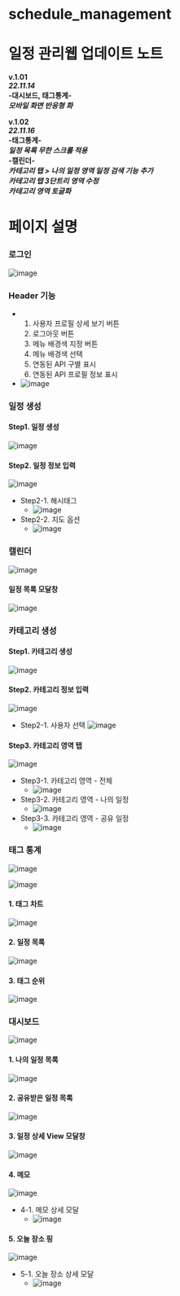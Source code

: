 # schedule_management
# 일정 관리웹 업데이트 노트  
**v.1.01**  
***22.11.14***  
**-대시보드, 태그통계-**  
***모바일 화면 반응형 화***


**v.1.02**  
***22.11.16***  
**-태그통계-**   
***일정 목록 무한 스크롤 적용***  
**-캘린더-**  
***카테고리 탭 > 나의 일정 영역 일정 검색 기능 추가***  
***카테고리 탭 3단트리 영역 수정***  
***카테고리 영역 토글화***  

# 페이지 설명

### 로그인
![image](https://github.com/vo0922/schedule_management/assets/89440755/f8805cc4-b020-4f4c-b7df-876a702cf483)
### Header 기능
- 1. 사용자 프로필 상세 보기 버튼
  2. 로그아웃 버튼
  3. 메뉴 배경색 지정 버튼
  4. 메뉴 배경색 선택
  5. 연동된 API 구별 표시
  6. 연동된 API 프로필 정보 표시
- ![image](https://github.com/vo0922/schedule_management/assets/89440755/f38a86c4-6631-449d-b8ca-be92aca7fdee)

### 일정 생성
  #### Step1. 일정 생성
  ![image](https://github.com/vo0922/schedule_management/assets/89440755/ff9a7860-f13a-4377-bd9c-d80187f0a2fe)
  #### Step2. 일정 정보 입력
  ![image](https://github.com/vo0922/schedule_management/assets/89440755/d0d8b596-89ec-4f73-a52e-75b46bdda889)
  - Step2-1. 해시태그
    - ![image](https://github.com/vo0922/schedule_management/assets/89440755/d9f413d2-71a1-4602-a98d-7bb84d5440e1)
  - Step2-2. 지도 옵션
    - ![image](https://github.com/vo0922/schedule_management/assets/89440755/67e6f76f-b3e8-464f-8c7b-3d3ddc85d7c6)

### 캘린더
![image](https://github.com/vo0922/schedule_management/assets/89440755/ba0703b3-528b-4791-a858-2ef26fd73b49)
  #### 일정 목록 모달창
  ![image](https://github.com/vo0922/schedule_management/assets/89440755/0660edb5-acae-4ee4-babb-ed58f74dab86)

### 카테고리 생성
  #### Step1. 카테고리 생성
  ![image](https://github.com/vo0922/schedule_management/assets/89440755/a8a63827-8dc3-4dd2-bc0a-3def457770cc)
  #### Step2. 카테고리 정보 입력
  ![image](https://github.com/vo0922/schedule_management/assets/89440755/281b331a-f518-49ee-b7ec-6fc72a3f5cb7)
  - Step2-1. 사용자 선택
    ![image](https://github.com/vo0922/schedule_management/assets/89440755/b6dfc4e3-689a-42d1-a01a-3ffab520fe0c)
  #### Step3. 카테고리 영역 탭
  ![image](https://github.com/vo0922/schedule_management/assets/89440755/8ac60665-b2ef-4cb1-a37f-e4603e4b7040)
  - Step3-1. 카테고리 영역 - 전체
    - ![image](https://github.com/vo0922/schedule_management/assets/89440755/75b3197d-87d8-4572-990b-1124793d5768)
  - Step3-2. 카테고리 영역 - 나의 일정
    - ![image](https://github.com/vo0922/schedule_management/assets/89440755/13830998-f1ca-47d4-b672-8f231bc493f1)
  - Step3-3. 카테고리 영역 - 공유 일정
    - ![image](https://github.com/vo0922/schedule_management/assets/89440755/b1450eed-7482-4a11-bb61-16dfcea6c379)


### 태그 통계
![image](https://github.com/vo0922/schedule_management/assets/89440755/4f7f1e71-3150-4cdd-96e1-dbeb036ffacc)

![image](https://github.com/vo0922/schedule_management/assets/89440755/c52d1a03-7804-4dbc-b414-8f595616a984)

  #### 1. 태그 차트
  ![image](https://github.com/vo0922/schedule_management/assets/89440755/3c05ce33-5ee2-4379-9d2b-345dcf5b3edf)
  #### 2. 일정 목록
  ![image](https://github.com/vo0922/schedule_management/assets/89440755/9ccf47bb-dff7-4ff1-abc7-986e152a47a2)
  #### 3. 태그 순위
  ![image](https://github.com/vo0922/schedule_management/assets/89440755/2064f855-d378-448d-84e3-b83c297655c6)

### 대시보드
![image](https://github.com/vo0922/schedule_management/assets/89440755/2d760fd6-b974-4da5-984c-4b37f6c9dfcc)
  #### 1. 나의 일정 목록
  ![image](https://github.com/vo0922/schedule_management/assets/89440755/2693f1c4-6a49-49c7-ae93-268891515b1d)
  #### 2. 공유받은 일정 목록
  ![image](https://github.com/vo0922/schedule_management/assets/89440755/988bdee4-58f9-4b1d-897c-d8eb7157cc80)
  #### 3. 일정 상세 View 모달창
  ![image](https://github.com/vo0922/schedule_management/assets/89440755/e00c1444-e92a-4c2e-8352-85d8beacf32c)
  #### 4. 메모
  ![image](https://github.com/vo0922/schedule_management/assets/89440755/0d4a815f-f3b1-40c4-94a9-861d2a7a1518)
  - 4-1. 메모 상세 모달
    - ![image](https://github.com/vo0922/schedule_management/assets/89440755/4b685e1b-680e-459b-bb30-5017f26c33ce)
  #### 5. 오늘 장소 핑
  ![image](https://github.com/vo0922/schedule_management/assets/89440755/7ca18378-26c9-4720-916b-3a2c1437176c)
  - 5-1. 오늘 장소 상세 모달
    - ![image](https://github.com/vo0922/schedule_management/assets/89440755/90d7a2be-72de-4433-96b2-1904788f98fd)


